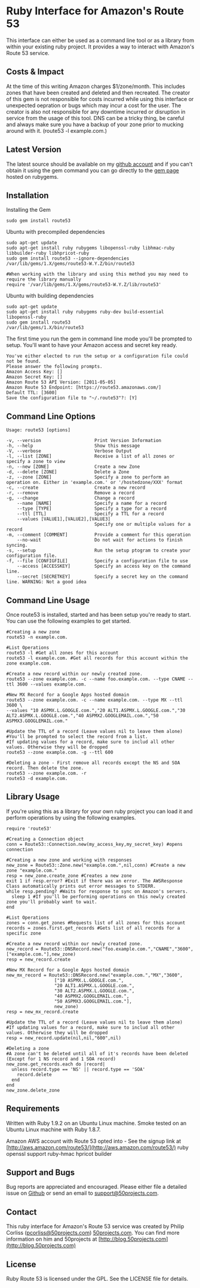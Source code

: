 Ruby Interface for Amazon's Route 53
====================================

This interface can either be used as a command line tool or as a library from within your existing ruby project. It provides a way to interact with Amazon's Route 53 service.

Costs & Impact
--------------

At the time of this writing Amazon charges $1/zone/month. This includes zones that have been created and deleted and then recreated. The creator of this gem is not responsible for costs incurred while using this interface or unexpected oepration or bugs which may incur a cost for the user. The creator is also not responsible for any downtime incurred or disruption in service from the usage of this tool. DNS can be a tricky thing, be careful and always make sure you have a backup of your zone prior to mucking around with it. (route53 -l example.com.)

Latest Version
--------------

The latest source should be available on my [github account](https://github.com/pcorliss/ruby_route_53) and if you can't obtain it using the gem command you can go directly to the [gem page](https://rubygems.org/gems/route53) hosted on rubygems.

Installation
------------

Installing the Gem

    sudo gem install route53

Ubuntu with precompiled dependencies

    sudo apt-get update
    sudo apt-get install ruby rubygems libopenssl-ruby libhmac-ruby libbuilder-ruby libhpricot-ruby
    sudo gem install route53 --ignore-dependencies
    /var/lib/gems/1.X/gems/route53-W.Y.Z/bin/route53
    
    #When working with the library and using this method you may need to require the library manually
    require '/var/lib/gems/1.X/gems/route53-W.Y.Z/lib/route53'
    
Ubuntu with building dependencies

    sudo apt-get update
    sudo apt-get install ruby rubygems ruby-dev build-essential libopenssl-ruby
    sudo gem install route53
    /var/lib/gems/1.X/bin/route53
    
The first time you run the gem in command line mode you'll be prompted to setup. You'll want to have your Amazon access and secret key ready.

    You've either elected to run the setup or a configuration file could not be found.
    Please answer the following prompts.
    Amazon Access Key: []
    Amazon Secret Key: []
    Amazon Route 53 API Version: [2011-05-05]
    Amazon Route 53 Endpoint: [https://route53.amazonaws.com/]
    Default TTL: [3600]
    Save the configuration file to "~/.route53"?: [Y]

Command Line Options
--------------------

    Usage: route53 [options]
    
    -v, --version                    Print Version Information
    -h, --help                       Show this message
    -V, --verbose                    Verbose Output
    -l, --list [ZONE]                Receive a list of all zones or specify a zone to view
    -n, --new [ZONE]                 Create a new Zone
    -d, --delete [ZONE]              Delete a Zone
    -z, --zone [ZONE]                Specify a zone to perform an operation on. Either in 'example.com.' or '/hostedzone/XXX' format
    -c, --create                     Create a new record
    -r, --remove                     Remove a record
    -g, --change                     Change a record
        --name [NAME]                Specify a name for a record
        --type [TYPE]                Specify a type for a record
        --ttl [TTL]                  Specify a TTL for a record
        --values [VALUE1],[VALUE2],[VALUE3]
                                     Specify one or multiple values for a record
    -m, --comment [COMMENT]          Provide a comment for this operation
        --no-wait                    Do not wait for actions to finish syncing.
    -s, --setup                      Run the setup ptogram to create your configuration file.
    -f, --file [CONFIGFILE]          Specify a configuration file to use
        --access [ACCESSKEY]         Specify an access key on the command line.
        --secret [SECRETKEY]         Specify a secret key on the command line. WARNING: Not a good idea


Command Line Usage
------------------

Once route53 is installed, started and has been setup you're ready to start. You can use the following examples to get started.

    #Creating a new zone
    route53 -n example.com.
    
    #List Operations
    route53 -l #Get all zones for this account
    route53 -l example.com. #Get all records for this account within the zone example.com.
    
    #Create a new record within our newly created zone.
    route53 --zone example.com. -c --name foo.example.com. --type CNAME --ttl 3600 --values example.com.
    
    #New MX Record for a Google Apps hosted domain
    route53 --zone example.com. -c --name example.com. --type MX --ttl 3600 \
    --values "10 ASPMX.L.GOOGLE.com.","20 ALT1.ASPMX.L.GOOGLE.com.","30 ALT2.ASPMX.L.GOOGLE.com.","40 ASPMX2.GOOGLEMAIL.com.","50 ASPMX3.GOOGLEMAIL.com."
    
    #Update the TTL of a record (Leave values nil to leave them alone)
    #You'll be prompted to select the record from a list.
    #If updating values for a record, make sure to includ all other values. Otherwise they will be dropped
    route53 --zone example.com. -g --ttl 600
    
    #Deleting a zone - First remove all records except the NS and SOA record. Then delete the zone.
    route53 --zone example.com. -r
    route53 -d example.com.

Library Usage
-------------

If you're using this as a library for your own ruby project you can load it and perform operations by using the following examples.

    require 'route53'

    #Creating a Connection object
    conn = Route53::Connection.new(my_access_key,my_secret_key) #opens connection
    
    #Creating a new zone and working with responses
    new_zone = Route53::Zone.new("example.com.",nil,conn) #Create a new zone "example.com."
    resp = new_zone.create_zone #Creates a new zone
    exit 1 if resp.error? #Exit if there was an error. The AWSResponse Class automatically prints out error messages to STDERR.
    while resp.pending? #Waits for response to sync on Amazon's servers.
      sleep 1 #If you'll be performing operations on this newly created zone you'll probably want to wait.
    end
    
    #List Operations
    zones = conn.get_zones #Requests list of all zones for this account
    records = zones.first.get_records #Gets list of all records for a specific zone
    
    #Create a new record within our newly created zone.
    new_record = Route53::DNSRecord.new("foo.example.com.","CNAME","3600",["example.com."],new_zone)
    resp = new_record.create 
    
    #New MX Record for a Google Apps hosted domain
    new_mx_record = Route53::DNSRecord.new("example.com.","MX","3600",
                      ["10 ASPMX.L.GOOGLE.com.",
                      "20 ALT1.ASPMX.L.GOOGLE.com.",
                      "30 ALT2.ASPMX.L.GOOGLE.com.",
                      "40 ASPMX2.GOOGLEMAIL.com.",
                      "50 ASPMX3.GOOGLEMAIL.com."],
                      new_zone)
    resp = new_mx_record.create
    
    #Update the TTL of a record (Leave values nil to leave them alone)
    #If updating values for a record, make sure to includ all other values. Otherwise they will be dropped
    resp = new_record.update(nil,nil,"600",nil)
    
    #Deleting a zone
    #A zone can't be deleted until all of it's records have been deleted (Except for 1 NS record and 1 SOA record)
    new_zone.get_records.each do |record|
      unless record.type == 'NS' || record.type == 'SOA'
        record.delete
      end
    end
    new_zone.delete_zone
    

Requirements
------------

Written with Ruby 1.9.2 on an Ubuntu Linux machine. Smoke tested on an Ubuntu Linux machine with Ruby 1.8.7.

Amazon AWS account with Route 53 opted into - See the signup link at [http://aws.amazon.com/route53/](http://aws.amazon.com/route53/)
ruby openssl support
ruby-hmac
hpricot
builder

Support and Bugs
----------------

Bug reports are appreciated and encouraged. Please either file a detailed issue on [Github](https://github.com/pcorliss/ruby_route_53/issues) or send an email to support@50projects.com.

Contact
-------

This ruby interface for Amazon's Route 53 service was created by Philip Corliss (pcorliss@50projects.com) [50projects.com](http://50projects.com). You can find more information on him and 50projects at [http://blog.50projects.com](http://blog.50projects.com)

License
-------

Ruby Route 53 is licensed under the GPL. See the LICENSE file for details.
